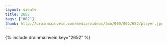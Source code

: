 ```yaml
--- 
layout: sieutv
title: 2652
tags: ["002"]
thumb: http://drainmainvein.com/media/videos/tmb/000/002/652/player.jpg
---
```

{% include drainmainvein key="2652" %} 

